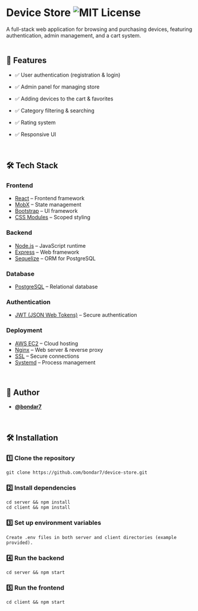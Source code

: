 
# **Device Store** ![MIT License](https://img.shields.io/badge/License-MIT-yellow.svg)  

A full-stack web application for browsing and purchasing devices, featuring authentication, admin management, and a cart system.  
&nbsp;

## 🚀 **Features**  

- ✅ User authentication (registration & login)  
- ✅ Admin panel for managing store  
- ✅ Adding devices to the cart & favorites  
- ✅ Category filtering & searching
- ✅ Rating system
- ✅ Responsive UI

  &nbsp;

## 🛠 **Tech Stack**  

### **Frontend**  
- [React](https://react.dev/) – Frontend framework
- [MobX](https://mobx.js.org/README.html) – State management  
- [Bootstrap](https://getbootstrap.com/) – UI framework  
- [CSS Modules](https://github.com/css-modules/css-modules) – Scoped styling  

### **Backend**  
- [Node.js](https://nodejs.org/) – JavaScript runtime  
- [Express](https://expressjs.com/) – Web framework  
- [Sequelize](https://sequelize.org/) – ORM for PostgreSQL  

### **Database**  
- [PostgreSQL](https://www.postgresql.org/) – Relational database  

### **Authentication**  
- [JWT (JSON Web Tokens)](https://jwt.io/) – Secure authentication  

### **Deployment**  
- [AWS EC2](https://aws.amazon.com/ec2/) – Cloud hosting  
- [Nginx](https://nginx.org/) – Web server & reverse proxy  
- [SSL](https://letsencrypt.org/) – Secure connections  
- [Systemd](https://freedesktop.org/wiki/Software/systemd/) – Process management  

&nbsp;
## 👤 **Author**  

- **[@bondar7](https://github.com/bondar7)**  

&nbsp;
## 🛠 **Installation**  

### **1️⃣ Clone the repository**  

    git clone https://github.com/bondar7/device-store.git


### **2️⃣ Install dependencies**

    cd server && npm install
    cd client && npm install

### **3️⃣  Set up environment variables**

    Create .env files in both server and client directories (example provided).

### **4️⃣ Run the backend**

    cd server && npm start

### **5️⃣ Run the frontend**

    cd client && npm start

